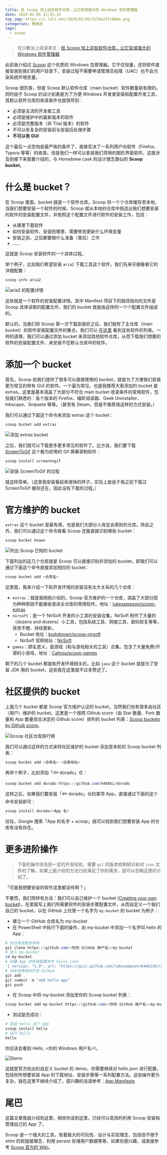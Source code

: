 ```yaml
---
title: 给 Scoop 加上这些软件仓库，让它变成强大的 Windows 软件管理器
date: 2019-02-05 22:31:15
top_img: https://i.loli.net/2019/02/05/5c59a23fc884e.png
categories: 教程向
tags:
  - scoop
---
```


> 在少数派上阅读本文：[给 Scoop 加上这些软件仓库，让它变成强大的 Windows 软件管理器](https://sspai.com/post/52710)

此前我介绍过 [Scoop](https://sspai.com/post/52496) 这个优质的 Windows 包管理器。它不仅轻量，还将软件直接安装到我们的用户目录下，安装过程不需要申请管理员权限（UAC）也不会污染系统环境变量。

Scoop 很厉害，但是 Scoop 默认软件仓库（main bucket）软件数量是有限的。同时由于 Scoop 的设计初衷是为了方便 Windows 开发者安装和配置开发工具，其默认软件仓库的收录条件也就很苛刻：

- 必须是主流的开发者工具
- 必须是维护中的最新版本的软件
- 必须是完整版本（非 Trial 版本）的软件
- 不可以有复杂的安装前与安装后处理步骤
- **不可以有 GUI**

这个最后一点恐怕是最严格的条件了，直接否决了一系列用户向软件（Firefox、Typora 等等）的收录。但是我们一样可以安装我们常用的图形界面软件，这就涉及到接下来我要介绍的，与 Homebrew cask 的设计理念类似的 **Scoop bucket**。

# 什么是 bucket？

在 Scoop 里面，bucket 就是一个软件仓库。Scoop 将一个个仓库缓存至本地，当我们想要安装一个软件的时候，Scoop 就从本地的仓库中挑选出我们想要安装的软件的安装配置文件，并依照这个配置文件进行软件的安装工作，包括：

- 从哪里下载软件
- 如何安装软件、安装到哪里、需要修改更新什么环境变量
- 安装之前、之后都要做什么准备（善后）工作
- ……

这就是 Scoop 安装软件的一个具体过程。

举个例子，比如我们希望安装 `aria2` 下载工具这个软件，我们先来仔细看看它的详细配置：

```powershell
scoop info aria2
```

![aria2 的配置详情](https://i.loli.net/2019/02/05/5c599f3d72614.png)

这些就是一个软件的安装配置详情。其中 Manifest 项目下的路径指向的文件是 Scoop 具体读取的配置文件，我们的 bucket 就是由这样的一个个配置文件组成的。

默认的，当我们将 Scoop 第一次下载安装好之后，我们就有了主仓库（main bucket）的软件安装配置文件的集合。我们可以 [在这里](https://github.com/lukesampson/scoop/tree/master/bucket) 看到这些软件的列表。一样的道理，我们可以通过添加 bucket 来添加其他软件仓库，从而下载我们想要的软件的安装配置文件，来安装不在默认仓库中的软件。

# 添加一个 bucket

首先，Scoop 给我们提供了很多可以直接使用的 bucket，就是为了方便我们安装更为常见的带有 GUI 的软件。一个最为常见，也是我推荐大家添加的 bucket 是 extras，这里面基本涵盖了大部分不符合 main bucket 收录条件的常用软件，包括我们熟悉的：各个版本的 Firefox、福昕阅读器、Geek Uninstaller、Inkscape、Snipaste 等等。（甚至有 Steam，但是不推荐用这样的方式安装。）

我们可以通过下面这个命令来添加 extras 这个 bucket：

```powershell
scoop bucket add extras
```

![添加 extras bucket](https://i.loli.net/2019/02/05/5c599f9e794f3.png)

之后，我们就可以下载更多更多常见的软件了。比方说，我们要下载 [ScreenToGif](https://sspai.com/post/40556) 这个极为好用的 Gif 屏幕录制软件：

```powershell
scoop install screentogif
```

![安装 ScreenToGif 的过程](https://ws4.sinaimg.cn/large/006Q2GRYly1fzvxffxp2lg30v40ibnpd.gif)

就这样简单。（这里我安装看起来很快的样子，实际上是由于我之前下载过 ScreenToGif 缓存还在，因此没有下载的过程。）

# 官方维护的 bucket

`extras` 这个 bucket 是最有用，也是我们大部分人肯定会用到的仓库。除此之外，我们可以通过这个命令查看 Scoop 还能直接识别哪些 bucket：

```powershell
scoop bucket known
```

![列出 Scoop 已知的 bucket](https://i.loli.net/2019/02/05/5c59a0c6315bb.png)


下面列出的这几个仓库就是 Scoop 可以直接识别并添加的 bucket，即我们可以通过下面这个命令直接添加相应的 bucket：

```powershell
scoop bucket add <仓库名>
```

这里面，我来介绍一下和开发环境的安装没有太大关系的几个仓库：

- `extras`：就是我刚刚介绍的，Scoop 官方维护的一个仓库，涵盖了大部分因为种种原因不能被收录进主仓库的常用软件。地址：[lukesampson/scoop-extras](https://github.com/lukesampson/scoop-extras/tree/master/bucket)
- `nirsoft`：是一个 NirSoft 开发的小工具的安装合集。NirSoft 制作了大量的（dozens and dozens）小工具，包括系统工具、网络工具、密码恢复等等，孜孜不倦、持续更新。
  - Bucket 地址：[kodybrown/scoop-nirsoft](https://github.com/kodybrown/scoop-nirsoft)
  - NirSoft 官网地址：[NirSoft](http://www.nirsoft.net/)
- `games`：顾名思义，是游戏（和与游戏相关的工具）合集。包含了大量免费/开源的小游戏，地址：[Calinou/scoop-games](https://github.com/Calinou/scoop-games)

剩下的几个 bucket 都是和开发环境相关的，比如 `java` 这个 bucket 就是为了安装 JDK 用的 bucket，这些我在这里就不过多赘述了。

# 社区提供的 bucket

上面几个 bucket 都是 Scoop 官方维护认证的 bucket，当然我们也有很多由社区（用户）维护的 bucket。这里是一个按照 Github score（由 Star 数量、Fork 数量和 App 数量综合决定的 Github score）排列的 bucket 列表：[Scoop buckets by Github score](https://github.com/rasa/scoop-directory/blob/master/by-score.md)。

![Scoop 社区仓库排行榜](https://i.loli.net/2019/02/05/5c59a1577b3a0.png)

我们可以通过这样的方式来将社区维护的 bucket 添加至本机的 Scoop bucket 列表：

```powershell
scoop bucket add <仓库名> <仓库地址>
```

再举个例子，比如添加「🐟 dorado」仓：

```powershell
scoop bucket add dorado https://github.com/h404bi/dorado
```

这样之后，如果我们要安装「🐟 dorado」仓的某项 App，直接通过下面的这个命令安装即可：

```powershell
scoop install dorado/<App 名>
```

往往，Google 搜索「App 的名字 + scoop」就可以找到我们想要安装 App 的仓库有没有存在。

# 更多进阶操作

> 下面的操作涉及到一定的开发经验，需要 `git` 的版本控制知识和对 `json` 文件的了解。如果上面介绍的方法已经满足了你的需求，就可以忽略这里的介绍了。

「可是我想要安装的软件这里都没有啊？」

不要慌，我们照样有办法：我们可以自己维护一个 bucket ([Creating your own bucket](https://github.com/lukesampson/scoop/wiki/Buckets#creating-your-own-bucket))，在里面写上我们所需要软件的安装步骤配置文件，从而自定义一个我们自己的 bucket。以在 GitHub 上托管一个名字为 `my-bucket` 的 bucket 为例子：

- 建立一个 GitHub 仓库名为 my-bucket
- 在 PowerShell 中执行下面的操作，向 my-bucket 中添加一个名字叫 hello 的 App：

```powershell
# 将仓库克隆至本地
git clone https://github.com/<你的 GitHub 用户名>/my-bucket
# 进入 my-bucket
cd my-bucket
# 创建 App 的安装配置文件 hello.json
'{ version: "1.0", url: "https://gist.github.com/lukesampson/6446238/raw/hello.ps1", bin: "hello.ps1" }' > hello.json
# 将本地更改同步至 GitHub
git add .
git commit -m "add hello app"
git push
```

- 在 Scoop 中将 my-bucket 添加至你的 Scoop bucket 列表：

```powershell
scoop bucket add my-bucket https://github.com/<你的 GitHub 用户名>/my-bucket
```

- 测试是否成功：

```powershell
# 安装 hello 这个 App
scoop install hello
# 运行 hello
hello
```

你应该会看到 Hello, <你的 Windows 用户名>!。

![Demo](https://i.loli.net/2019/02/05/5c59a1f58b9e1.png)

这就是官方给出的自定义 bucket 的 demo，你需要继续对 hello.json 进行配置，包括你所想要安装 App 的下载地址、安装步骤等一系列配置方法。这些操作更为复杂，我在这里不继续介绍了，感兴趣的话请参考：[App Manifests](https://github.com/lukesampson/scoop/wiki/App-Manifests)

# 尾巴

这篇文章我就介绍到这里，相信你读到这里，已经可以高效的利用 Scoop 安装和管理自己的 App 了。

Scoop 是一个强大的工具，有着极大的可玩性、设计与实现理念，包括但不限于 shim 的软链接理念、利用 persist 存储用户数据等等，如果你感兴趣，请直接参考 [Scoop 官方的 Wiki](https://github.com/lukesampson/scoop/wiki)。

